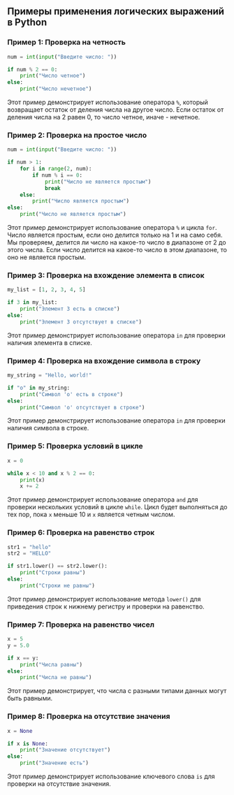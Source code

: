 ## Примеры применения логических выражений в Python

### Пример 1: Проверка на четность

```python
num = int(input("Введите число: "))

if num % 2 == 0:
    print("Число четное")
else:
    print("Число нечетное")
```

Этот пример демонстрирует использование оператора `%`, который возвращает остаток от деления числа на другое число. Если остаток от деления числа на 2 равен 0, то число четное, иначе - нечетное.

### Пример 2: Проверка на простое число

```python
num = int(input("Введите число: "))

if num > 1:
    for i in range(2, num):
        if num % i == 0:
            print("Число не является простым")
            break
    else:
        print("Число является простым")
else:
    print("Число не является простым")
```

Этот пример демонстрирует использование оператора `%` и цикла `for`. Число является простым, если оно делится только на 1 и на само себя. Мы проверяем, делится ли число на какое-то число в диапазоне от 2 до этого числа. Если число делится на какое-то число в этом диапазоне, то оно не является простым.

### Пример 3: Проверка на вхождение элемента в список

```python
my_list = [1, 2, 3, 4, 5]

if 3 in my_list:
    print("Элемент 3 есть в списке")
else:
    print("Элемент 3 отсутствует в списке")
```

Этот пример демонстрирует использование оператора `in` для проверки наличия элемента в списке.

### Пример 4: Проверка на вхождение символа в строку

```python
my_string = "Hello, world!"

if "o" in my_string:
    print("Символ 'o' есть в строке")
else:
    print("Символ 'o' отсутствует в строке")
```

Этот пример демонстрирует использование оператора `in` для проверки наличия символа в строке.

### Пример 5: Проверка условий в цикле

```python
x = 0

while x < 10 and x % 2 == 0:
    print(x)
    x += 2
```

Этот пример демонстрирует использование оператора `and` для проверки нескольких условий в цикле `while`. Цикл будет выполняться до тех пор, пока `x` меньше 10 и `x` является четным числом.

### Пример 6: Проверка на равенство строк

```python
str1 = "hello"
str2 = "HELLO"

if str1.lower() == str2.lower():
    print("Строки равны")
else:
    print("Строки не равны")
```

Этот пример демонстрирует использование метода `lower()` для приведения строк к нижнему регистру и проверки на равенство.

### Пример 7: Проверка на равенство чисел

```python
x = 5
y = 5.0

if x == y:
    print("Числа равны")
else:
    print("Числа не равны")
```

Этот пример демонстрирует, что числа с разными типами данных могут быть равными.

### Пример 8: Проверка на отсутствие значения

```python
x = None

if x is None:
    print("Значение отсутствует")
else:
    print("Значение есть")
```

Этот пример демонстрирует использование ключевого слова `is` для проверки на отсутствие значения.
